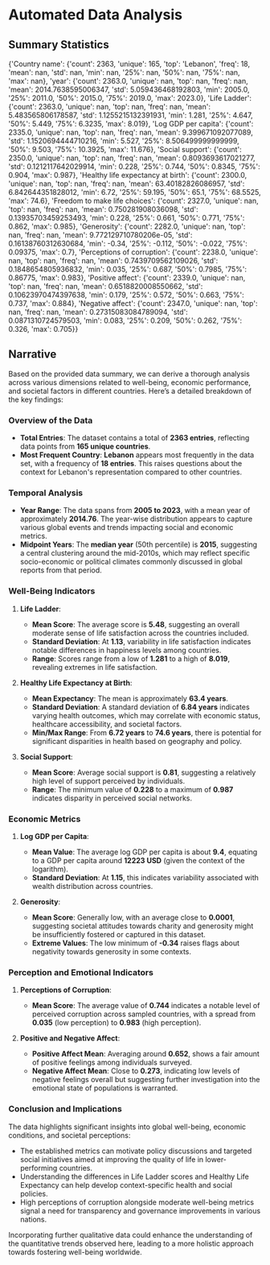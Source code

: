 # Automated Data Analysis

## Summary Statistics

{'Country name': {'count': 2363, 'unique': 165, 'top': 'Lebanon', 'freq': 18, 'mean': nan, 'std': nan, 'min': nan, '25%': nan, '50%': nan, '75%': nan, 'max': nan}, 'year': {'count': 2363.0, 'unique': nan, 'top': nan, 'freq': nan, 'mean': 2014.7638595006347, 'std': 5.059436468192803, 'min': 2005.0, '25%': 2011.0, '50%': 2015.0, '75%': 2019.0, 'max': 2023.0}, 'Life Ladder': {'count': 2363.0, 'unique': nan, 'top': nan, 'freq': nan, 'mean': 5.483565806178587, 'std': 1.1255215132391931, 'min': 1.281, '25%': 4.647, '50%': 5.449, '75%': 6.3235, 'max': 8.019}, 'Log GDP per capita': {'count': 2335.0, 'unique': nan, 'top': nan, 'freq': nan, 'mean': 9.399671092077089, 'std': 1.1520694444710216, 'min': 5.527, '25%': 8.506499999999999, '50%': 9.503, '75%': 10.3925, 'max': 11.676}, 'Social support': {'count': 2350.0, 'unique': nan, 'top': nan, 'freq': nan, 'mean': 0.8093693617021277, 'std': 0.1212117642029914, 'min': 0.228, '25%': 0.744, '50%': 0.8345, '75%': 0.904, 'max': 0.987}, 'Healthy life expectancy at birth': {'count': 2300.0, 'unique': nan, 'top': nan, 'freq': nan, 'mean': 63.40182826086957, 'std': 6.842644351828012, 'min': 6.72, '25%': 59.195, '50%': 65.1, '75%': 68.5525, 'max': 74.6}, 'Freedom to make life choices': {'count': 2327.0, 'unique': nan, 'top': nan, 'freq': nan, 'mean': 0.750281908036098, 'std': 0.13935703459253493, 'min': 0.228, '25%': 0.661, '50%': 0.771, '75%': 0.862, 'max': 0.985}, 'Generosity': {'count': 2282.0, 'unique': nan, 'top': nan, 'freq': nan, 'mean': 9.772129710780206e-05, 'std': 0.16138760312630684, 'min': -0.34, '25%': -0.112, '50%': -0.022, '75%': 0.09375, 'max': 0.7}, 'Perceptions of corruption': {'count': 2238.0, 'unique': nan, 'top': nan, 'freq': nan, 'mean': 0.7439709562109026, 'std': 0.1848654805936832, 'min': 0.035, '25%': 0.687, '50%': 0.7985, '75%': 0.86775, 'max': 0.983}, 'Positive affect': {'count': 2339.0, 'unique': nan, 'top': nan, 'freq': nan, 'mean': 0.6518820008550662, 'std': 0.10623970474397638, 'min': 0.179, '25%': 0.572, '50%': 0.663, '75%': 0.737, 'max': 0.884}, 'Negative affect': {'count': 2347.0, 'unique': nan, 'top': nan, 'freq': nan, 'mean': 0.27315083084789094, 'std': 0.0871310724579503, 'min': 0.083, '25%': 0.209, '50%': 0.262, '75%': 0.326, 'max': 0.705}}

## Narrative

Based on the provided data summary, we can derive a thorough analysis across various dimensions related to well-being, economic performance, and societal factors in different countries. Here’s a detailed breakdown of the key findings:

### Overview of the Data
- **Total Entries**: The dataset contains a total of **2363 entries**, reflecting data points from **165 unique countries**.
- **Most Frequent Country**: **Lebanon** appears most frequently in the data set, with a frequency of **18 entries**. This raises questions about the context for Lebanon's representation compared to other countries.

### Temporal Analysis
- **Year Range**: The data spans from **2005 to 2023**, with a mean year of approximately **2014.76**. The year-wise distribution appears to capture various global events and trends impacting social and economic metrics.
- **Midpoint Years**: The **median year** (50th percentile) is **2015**, suggesting a central clustering around the mid-2010s, which may reflect specific socio-economic or political climates commonly discussed in global reports from that period.

### Well-Being Indicators
1. **Life Ladder**: 
   - **Mean Score**: The average score is **5.48**, suggesting an overall moderate sense of life satisfaction across the countries included.
   - **Standard Deviation**: At **1.13**, variability in life satisfaction indicates notable differences in happiness levels among countries.
   - **Range**: Scores range from a low of **1.281** to a high of **8.019**, revealing extremes in life satisfaction.

2. **Healthy Life Expectancy at Birth**:
   - **Mean Expectancy**: The mean is approximately **63.4 years**.
   - **Standard Deviation**: A standard deviation of **6.84 years** indicates varying health outcomes, which may correlate with economic status, healthcare accessibility, and societal factors.
   - **Min/Max Range**: From **6.72 years** to **74.6 years**, there is potential for significant disparities in health based on geography and policy.

3. **Social Support**: 
   - **Mean Score**: Average social support is **0.81**, suggesting a relatively high level of support perceived by individuals. 
   - **Range**: The minimum value of **0.228** to a maximum of **0.987** indicates disparity in perceived social networks.

### Economic Metrics
1. **Log GDP per Capita**: 
   - **Mean Value**: The average log GDP per capita is about **9.4**, equating to a GDP per capita around **12223 USD** (given the context of the logarithm). 
   - **Standard Deviation**: At **1.15**, this indicates variability associated with wealth distribution across countries. 

2. **Generosity**:
   - **Mean Score**: Generally low, with an average close to **0.0001**, suggesting societal attitudes towards charity and generosity might be insufficiently fostered or captured in this dataset.
   - **Extreme Values**: The low minimum of **-0.34** raises flags about negativity towards generosity in some contexts.

### Perception and Emotional Indicators
1. **Perceptions of Corruption**:
   - **Mean Score**: The average value of **0.744** indicates a notable level of perceived corruption across sampled countries, with a spread from **0.035** (low perception) to **0.983** (high perception).
  
2. **Positive and Negative Affect**:
   - **Positive Affect Mean**: Averaging around **0.652**, shows a fair amount of positive feelings among individuals surveyed.
   - **Negative Affect Mean**: Close to **0.273**, indicating low levels of negative feelings overall but suggesting further investigation into the emotional state of populations is warranted.

### Conclusion and Implications
The data highlights significant insights into global well-being, economic conditions, and societal perceptions:
- The established metrics can motivate policy discussions and targeted social initiatives aimed at improving the quality of life in lower-performing countries.
- Understanding the differences in Life Ladder scores and Healthy Life Expectancy can help develop context-specific health and social policies.
- High perceptions of corruption alongside moderate well-being metrics signal a need for transparency and governance improvements in various nations.
  
Incorporating further qualitative data could enhance the understanding of the quantitative trends observed here, leading to a more holistic approach towards fostering well-being worldwide.
